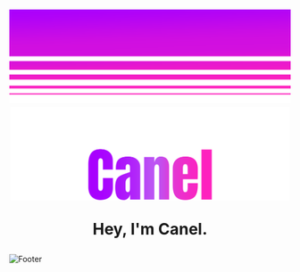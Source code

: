 <h1 align="center">
    <img src="https://github.com/maybecanel/canel.cloud/blob/main/images/header.png?raw=true" width="1000">
    <br>
    <img src="https://github.com/maybecanel/canel.cloud/blob/main/images/title.png?raw=true" width="500">
    <br>
    <p style="font-size: 16">Hey, I'm Canel.</p>
</h1>

![Footer](./footer.png)
